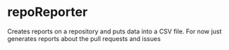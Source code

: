# repoReporter
Creates reports on a repository and puts data into a CSV file. For now just generates reports about the pull requests and issues
